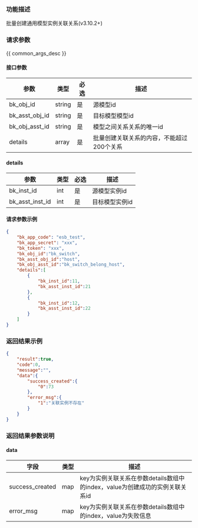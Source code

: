 ### 功能描述

 批量创建通用模型实例关联关系(v3.10.2+)

### 请求参数

{{ common_args_desc }}

#### 接口参数

| 参数           | 类型   | 必选 | 描述                     |
| -------------- | ------ | ---- | ------------------------ |
| bk_obj_id      | string | 是   | 源模型id                 |
| bk_asst_obj_id | string | 是   | 目标模型模型id           |
| bk_obj_asst_id | string | 是   | 模型之间关系关系的唯一id |
| details        | array  | 是   | 批量创建关联关系的内容，不能超过200个关系        |

#### details

| 参数            | 类型   | 必选 | 描述           |
| --------------- | ------ | ---- | -------------- |
| bk_inst_id      | int | 是   | 源模型实例id   |
| bk_asst_inst_id | int | 是   | 目标模型实例id |

#### 请求参数示例

```json
{
    "bk_app_code": "esb_test",
    "bk_app_secret": "xxx",
    "bk_token": "xxx",
    "bk_obj_id":"bk_switch",
    "bk_asst_obj_id":"host",
    "bk_obj_asst_id":"bk_switch_belong_host",
    "details":[
        {
            "bk_inst_id":11,
            "bk_asst_inst_id":21
        },
        {
            "bk_inst_id":12,
            "bk_asst_inst_id":22
        }
    ]
}
```

### 返回结果示例

```json
{
    "result":true,
    "code":0,
    "message":"",
    "data":{
        "success_created":{
            "0":73
        },
        "error_msg":{
            "1":"关联实例不存在"
        }
    }
}
```

### 返回结果参数说明

#### data

| 字段            | 类型 | 描述                                                     |
| -------------- | ---- | -------------------------------------------------------- |
| success_created | map | key为实例关联关系在参数details数组中的index，value为创建成功的实例关联关系id |
| error_msg       | map | key为实例关联关系在参数details数组中的index，value为失败信息          |